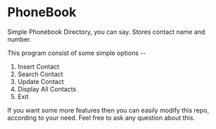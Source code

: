# PhoneBook
Simple Phonebook Directory, you can say. Stores contact name and number.

This program consist of some simple options --
  1. Insert Contact
  2. Search Contact
  3. Update Contact
  4. Display All Contacts
  5. Exit


If you want some more features then you can easily modify this repo, according to your need.
Feel free to ask any question about this.
